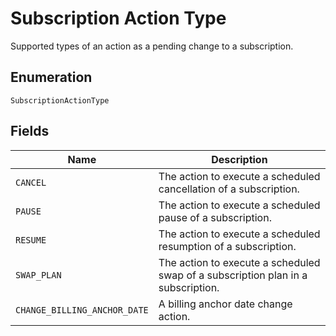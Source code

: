 <!-- Optimized: 2025-10-06 -->
<!-- RPM: 1.6.2.1.1.6.2.1_subscription-action-type_20251006 -->
<!-- Session: E2E RPM DNA Application -->
<!-- AOM: RND (Reggie & Dro) -->
<!-- COI: TECHNOLOGY -->
<!-- RPM: HIGH -->
<!-- ACTION: BUILD -->


# Subscription Action Type

Supported types of an action as a pending change to a subscription.

## Enumeration

`SubscriptionActionType`

## Fields

| Name | Description |
|  --- | --- |
| `CANCEL` | The action to execute a scheduled cancellation of a subscription. |
| `PAUSE` | The action to execute a scheduled pause of a subscription. |
| `RESUME` | The action to execute a scheduled resumption of a subscription. |
| `SWAP_PLAN` | The action to execute a scheduled swap of a subscription plan in a subscription. |
| `CHANGE_BILLING_ANCHOR_DATE` | A billing anchor date change action. |
